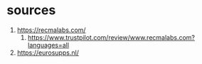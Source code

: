 # sources
1. https://recmalabs.com/
	1. https://www.trustpilot.com/review/www.recmalabs.com?languages=all
2. https://eurosupps.nl/